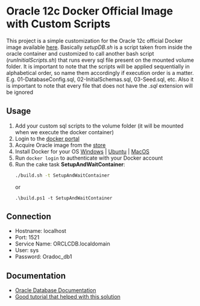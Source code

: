 # Oracle 12c Docker Official Image with Custom Scripts
This project is a simple customization for the Oracle 12c official Docker image available [here](https://hub.docker.com/_/oracle-database-enterprise-edition).
Basically *setupDB.sh* is a script taken from inside the oracle container and customized to call another bash script (*runInitialScripts.sh*) that runs every sql file present on the mounted volume folder.
It is important to note that the scripts will be applied sequentially in alphabetical order, so name them accordingly if execution order is a matter. E.g. 01-DatabaseConfig.sql, 02-InitialSchemas.sql, 03-Seed.sql, etc.
Also it is important to note that every file that does not have the *.sql* extension will be ignored

## Usage
1. Add your custom sql scripts to the volume folder (it will be mounted when we execute the docker container)
2. Login to the [docker portal](https://hub.docker.com/)
3. Acquire Oracle image from the [store](https://hub.docker.com/_/oracle-database-enterprise-edition)
4. Install Docker for your OS [Windows](https://docs.docker.com/docker-for-windows/install/) | [Ubuntu](https://docs.docker.com/install/linux/docker-ce/ubuntu/) | [MacOS](https://docs.docker.com/docker-for-mac/install/)
5. Run `docker login` to authenticate with your Docker account
6. Run the cake task **SetupAndWaitContainer**:
    ```bash
    ./build.sh -t SetupAndWaitContainer
    ```
    or
    ```
    .\build.ps1 -t SetupAndWaitContainer
    ```

## Connection
- Hostname: localhost
- Port: 1521
- Service Name: ORCLCDB.localdomain
- User: sys
- Password: Oradoc_db1

## Documentation
- [Oracle Database Documentation](https://docs.oracle.com/en/database/oracle/oracle-database/index.html)
- [Good tutorial that helped with this solution](https://technology.amis.nl/2017/11/18/run-oracle-database-in-docker-using-prebaked-image-from-oracle-container-registry-a-two-minute-guide/)